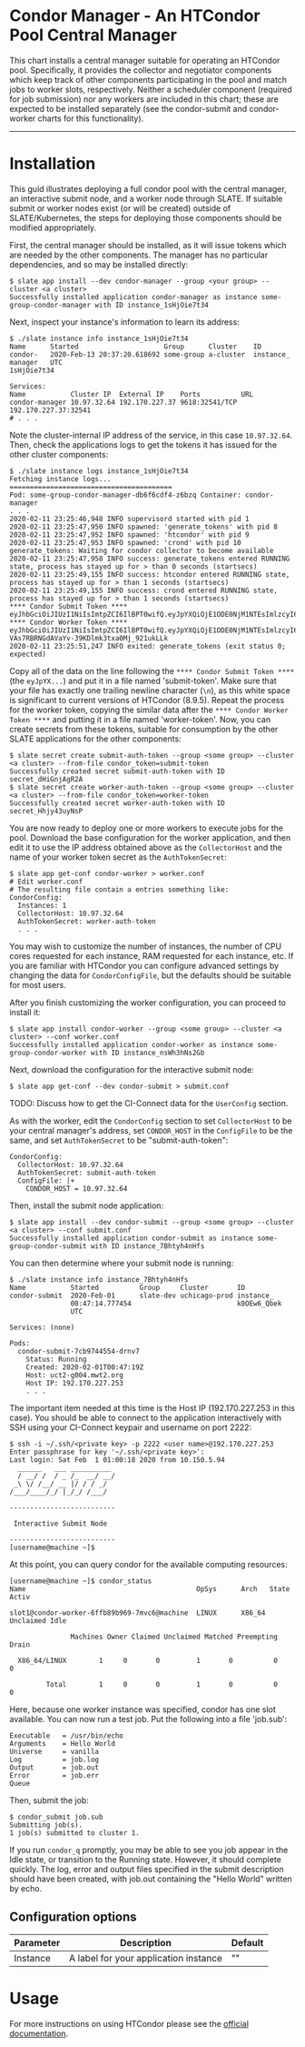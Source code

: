 # Condor Manager - An HTCondor Pool Central Manager

This chart installs a central manager suitable for operating an HTCondor pool. Specifically, it provides the collector and negotiator components which keep track of other components participating in the pool and match jobs to worker slots, respectively. Neither a scheduler component (required for job submission) nor any workers are included in this chart; these are expected to be installed separately (see the condor-submit and condor-worker charts for this functionality). 

---
# Installation

This guid illustrates deploying a full condor pool with the central manager, an interactive submit node, and a worker node through SLATE. If suitable submit or worker nodes exist (or will be created) outside of SLATE/Kubernetes, the steps for deploying those components should be modified appropriately. 

First, the central manager should be installed, as it will issue tokens which are needed by the other components. The manager has no particular dependencies, and so may be installed directly:

	$ slate app install --dev condor-manager --group <your group> --cluster <a cluster>
	Successfully installed application condor-manager as instance some-group-condor-manager with ID instance_1sHjOie7t34

Next, inspect your instance's information to learn its address:

	$ ./slate instance info instance_1sHjOie7t34
	Name      Started                     Group      Cluster    ID
	condor-   2020-Feb-13 20:37:20.618692 some-group a-cluster  instance_
	manager   UTC                                               1sHjOie7t34
	
	Services:
	Name           Cluster IP  External IP    Ports          URL
	condor-manager 10.97.32.64 192.170.227.37 9618:32541/TCP   192.170.227.37:32541
	# . . . 

Note the cluster-internal IP address of the service, in this case `10.97.32.64`. Then, check the applications logs to get the tokens it has issued for the other cluster components:

	$ ./slate instance logs instance_1sHjOie7t34
	Fetching instance logs...
	========================================
	Pod: some-group-condor-manager-db6f6cdf4-z6bzq Container: condor-manager
	. . . 
	2020-02-11 23:25:46,948 INFO supervisord started with pid 1
	2020-02-11 23:25:47,950 INFO spawned: 'generate_tokens' with pid 8
	2020-02-11 23:25:47,952 INFO spawned: 'htcondor' with pid 9
	2020-02-11 23:25:47,953 INFO spawned: 'crond' with pid 10
	generate_tokens: Waiting for condor collector to become available
	2020-02-11 23:25:47,958 INFO success: generate_tokens entered RUNNING state, process has stayed up for > than 0 seconds (startsecs)
	2020-02-11 23:25:49,155 INFO success: htcondor entered RUNNING state, process has stayed up for > than 1 seconds (startsecs)
	2020-02-11 23:25:49,155 INFO success: crond entered RUNNING state, process has stayed up for > than 1 seconds (startsecs)
	**** Condor Submit Token ****
	eyJhbGciOiJIUzI1NiIsImtpZCI6IlBPT0wifQ.eyJpYXQiOjE1ODE0NjM1NTEsImlzcyI6ImNvbmRvci1tYW5hZ2VyLWRiNmY2Y2RmNC16NmJ6cSIsInN1YiI6InN1Ym1pdEBwb29sIn0.u8pHcENWvhXsNP735yS22vVDAHwqg00XmJuB_uZDEgM
	**** Condor Worker Token ****
	eyJhbGciOiJIUzI1NiIsImtpZCI6IlBPT0wifQ.eyJpYXQiOjE1ODE0NjM1NTEsImlzcyI6ImNvbmRvci1tYW5hZ2VyLWRiNmY2Y2RmNC16NmJ6cSIsInN1YiI6IndvcmtlckBwb29sIn0.juf-VAs7RBRNGdAVaYv-39KDlmk3txa0Mj_921ukLLk
	2020-02-11 23:25:51,247 INFO exited: generate_tokens (exit status 0; expected)

Copy all of the data on the line following the `**** Condor Submit Token ****` (the `eyJpYX...`) and put it in a file named 'submit-token'. Make sure that your file has exactly one trailing newline character (`\n`), as this white space is significant to current versions of HTCondor (8.9.5). Repeat the process for the worker token, copying the similar data after the `**** Condor Worker Token ****` and putting it in a file named 'worker-token'. Now, you can create secrets from these tokens, suitable for consumption by the other SLATE applications for the other components:

	$ slate secret create submit-auth-token --group <some group> --cluster <a cluster> --from-file condor_token=submit-token
	Successfully created secret submit-auth-token with ID secret_dHiGnjAgR2A
	$ slate secret create worker-auth-token --group <some group> --cluster <a cluster> --from-file condor_token=worker-token
	Successfully created secret worker-auth-token with ID secret_Hhjy43uyNsP

You are now ready to deploy one or more workers to execute jobs for the pool. Download the base configuration for the worker application, and then edit it to use the IP address obtained above as the `CollectorHost` and the name of your worker token secret as the `AuthTokenSecret`:

	$ slate app get-conf condor-worker > worker.conf
	# Edit worker.conf
	# The resulting file contain a entries something like:
	CondorConfig:
	  Instances: 1
	  CollectorHost: 10.97.32.64
	  AuthTokenSecret: worker-auth-token
	  . . . 

You may wish to customize the number of instances, the number of CPU cores requested for each instance, RAM requested for each instance, etc. If you are familiar with HTCondor you can configure advanced settings by changing the data for `CondorConfigFile`, but the defaults should be suitable for most users. 

After you finish customizing the worker configuration, you can proceed to install it:

	$ slate app install condor-worker --group <some group> --cluster <a cluster> --conf worker.conf
	Successfully installed application condor-worker as instance some-group-condor-worker with ID instance_nsWh3hNs2Gb

Next, download the configuration for the interactive submit node:

	$ slate app get-conf --dev condor-submit > submit.conf

TODO: Discuss how to get the CI-Connect data for the `UserConfig` section. 

As with the worker, edit the `CondorConfig` section to set `CollectorHost` to be your central manager's address, set `CONDOR_HOST` in the `ConfigFile` to be the same, and set `AuthTokenSecret` to be "submit-auth-token":

	CondorConfig:
	  CollectorHost: 10.97.32.64
	  AuthTokenSecret: submit-auth-token
	  ConfigFile: |+
	    CONDOR_HOST = 10.97.32.64

Then, install the submit node application:

	$ slate app install --dev condor-submit --group <some group> --cluster <a cluster> --conf submit.conf
	Successfully installed application condor-submit as instance some-group-condor-submit with ID instance_7Bhtyh4nHfs

You can then determine where your submit node is running:

	$ ./slate instance info instance_7Bhtyh4nHfs
	Name           Started          Group     Cluster       ID
	condor-submit  2020-Feb-01      slate-dev uchicago-prod instance_  
	               00:47:14.777454                          k0OEw6_Qbek
	               UTC                                      
	
	Services: (none)
	
	Pods:
	  condor-submit-7cb9744554-drnv7
	    Status: Running
	    Created: 2020-02-01T00:47:19Z
	    Host: uct2-g004.mwt2.org
	    Host IP: 192.170.227.253
	    . . . 

The important item needed at this time is the Host IP (192.170.227.253 in this case). You should be able to connect to the application interactively with SSH using your CI-Connect keypair and username on port 2222:

	$ ssh -i ~/.ssh/<private key> -p 2222 <user name>@192.170.227.253
	Enter passphrase for key '~/.ssh/<private key>': 
	Last login: Sat Feb  1 01:00:18 2020 from 10.150.5.94
	  ______   ___ __________
	  / __/ /  / _ /_  __/ __/
	 _\ \/ /__/ __ |/ / / _/  
	/___/____/_/ |_/_/ /___/ 
	
	--------------------------
	
	 Interactive Submit Node
	
	--------------------------
	[username@machine ~]$ 

At this point, you can query condor for the available computing resources:

	[username@machine ~]$ condor_status
	Name                                          OpSys      Arch   State     Activ
	
	slot1@condor-worker-6ffb89b969-7mvc6@machine  LINUX      X86_64 Unclaimed Idle 
	
	               Machines Owner Claimed Unclaimed Matched Preempting  Drain
	
	  X86_64/LINUX        1     0       0         1       0          0      0
	
	         Total        1     0       0         1       0          0      0

Here, because one worker instance was specified, condor has one slot available. You can now run a test job. Put the following into a file 'job.sub':

	Executable   = /usr/bin/echo
	Arguments    = Hello World
	Universe     = vanilla
	Log          = job.log
	Output       = job.out
	Error        = job.err
	Queue

Then, submit the job:

	$ condor_submit job.sub
	Submitting job(s).
	1 job(s) submitted to cluster 1.

If you run `condor_q` promptly, you may be able to see you job appear in the Idle state, or transition to the Running state. However, it should complete quickly. The log, error and output files specified in the submit description should have been created, with job.out containing the "Hello World" written by echo. 

## Configuration options
| Parameter | Description | Default |
| --------  | ----------  | ------- |
| Instance | A label for your application instance | "" |

# Usage
For more instructions on using HTCondor please see the [official documentation](https://research.cs.wisc.edu/htcondor/manual/).